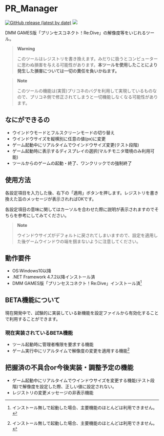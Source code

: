 # PR_Manager

[![GitHub release (latest by date)](https://img.shields.io/github/v/release/South2190/PR_Manager)](../../releases)
[![](https://img.shields.io/badge/-changelog-green)](changelog.md)

DMM GAMES版「プリンセスコネクト！Re:Dive」の解像度等をいじれるツール。

> **Warning**
>
> このツールはレジストリを書き換えます。みだりに扱うとコンピューターに思わぬ損害を与える可能性があります。**本ツールを使用したことにより発生した損害については一切の責任を負いかねます。**

> **Note**
>
> このツールの機能は(実質)プリコネのバグを利用して実現しているものなので、プリコネ側で修正されてしまうと一切機能しなくなる可能性があります。

## なにができるの
- ウインドウモードとフルスクリーンモードの切り替え
- ウインドウサイズを縦横別に任意の値(px)に変更
- ゲーム起動中にリアルタイムでウインドウサイズ変更(テスト段階)
- ゲーム起動時に表示するディスプレイの選択(マルチモニタ環境のみ利用可能)
- ツールからのゲームの起動・終了、ワンクリックでの強制終了

## 使用方法
各設定項目を入力した後、右下の「適用」ボタンを押します。レジストリを書き換えた旨のメッセージが表示されればOKです。

各設定項目の意味に関してはカーソルを合わせた際に説明が表示されますのでそちらを参考にしてみてください。

> **Note**
>
> ウインドウサイズがデフォルトに戻されてしまいますので、設定を適用した後ゲームウインドウの端を掴まないように注意してください。

## 動作要件
- OS:Windows10以降
- .NET Framework 4.7.2以降インストール済
- DMM GAMES版「プリンセスコネクト！Re:Dive」インストール済[^1]
[^1]:インストール無しで起動した場合、主要機能のほとんどは利用できません。

## BETA機能について
現在開発中で、試験的に実装している新機能を設定ファイルから有効化することで利用することができます。

### 現在実装されているBETA機能
- ツール起動時に管理者権限を要求する機能
- ゲーム実行中にリアルタイムで解像度の変更を適用する機能[^1]
[^1]:この機能を利用するには、ツールを管理者権限で実行する必要があります

## 把握済の不具合or今後実装・調整予定の機能
- ゲーム起動中にリアルタイムでウインドウサイズを変更する機能(テスト段階)で解像度を設定した際、正しい値に設定されない。
- レジストリの変更メッセージの非表示機能
